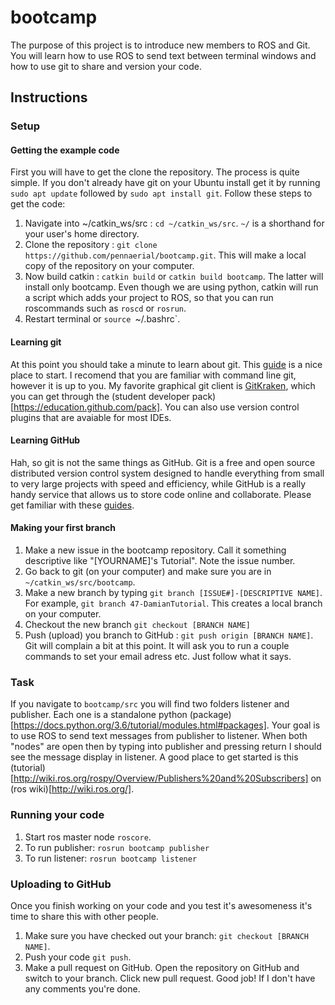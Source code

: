 # bootcamp
The purpose of this project is to introduce new members to ROS and Git. You will learn how to use ROS to send text between terminal windows and how to use git to share and version your code.
## Instructions
### Setup
#### Getting the example code
First you will have to get the clone the repository. The process is quite simple. If you don't already have git on your Ubuntu install get it by running `sudo apt update` followed by `sudo apt install git`. Follow these steps to get the code:
1. Navigate into ~/catkin_ws/src : `cd ~/catkin_ws/src`. `~/` is a shorthand for your user's home directory.
2. Clone the repository : `git clone https://github.com/pennaerial/bootcamp.git`. This will make a local copy of the repository on your computer.
3. Now build catkin : `catkin build` or `catkin build bootcamp`. The latter will install only bootcamp. Even though we are using python, catkin will run a script which adds your project to ROS, so that you can run roscommands such as `roscd` or `rosrun`.
4. Restart terminal or `source `~/.bashrc`.
#### Learning git
At this point you should take a minute to learn about git. This [guide](http://rogerdudler.github.io/git-guide/) is a nice place to start. I recomend that you are familiar with command line git, however it is up to you. My favorite graphical git client is [GitKraken](https://www.gitkraken.com/github-student-developer-pack#get-started), which you can get through the (student developer pack)[https://education.github.com/pack]. You can also use version control plugins that are avaiable for most IDEs.
#### Learning GitHub
Hah, so git is not the same things as GitHub. Git is a free and open source distributed version control system designed to handle everything from small to very large projects with speed and efficiency, while GitHub is a really handy service that allows us to store code online and collaborate. Please get familiar with these [guides](https://guides.github.com/).
#### Making your first branch
1. Make a new issue in the bootcamp repository. Call it something descriptive like "[YOURNAME]'s Tutorial". Note the issue number.
2. Go back to git (on your computer) and make sure you are in `~/catkin_ws/src/bootcamp`.
3. Make a new branch by typing `git branch [ISSUE#]-[DESCRIPTIVE NAME]`. For example, `git branch 47-DamianTutorial`. This creates a local branch on your computer.
4. Checkout the new branch `git checkout [BRANCH NAME]`
5. Push (upload) you branch to GitHub : `git push origin [BRANCH NAME]`. Git will complain a bit at this point. It will ask you to run a couple commands to set your email adress etc. Just follow what it says.

### Task
If you navigate to `bootcamp/src` you will find two folders listener and publisher. Each one is a standalone python (package)[https://docs.python.org/3.6/tutorial/modules.html#packages]. Your goal is to use ROS to send text messages from publisher to listener. When both "nodes" are open then by typing into publisher and pressing return I should see the message display in listener. A good place to get started is this (tutorial)[http://wiki.ros.org/rospy/Overview/Publishers%20and%20Subscribers] on (ros wiki)[http://wiki.ros.org/].

### Running your code
1. Start ros master node `roscore`.
2. To run publisher: `rosrun bootcamp publisher`
3. To run listener: `rosrun bootcamp listener`

### Uploading to GitHub
Once you finish working on your code and you test it's awesomeness it's time to share this with other people.
1. Make sure you have checked out your branch: `git checkout [BRANCH NAME]`.
2. Push your code `git push`.
3. Make a pull request on GitHub. Open the repository on GitHub and switch to your branch. Click new pull request. Good job! If I don't have any comments you're done. 



